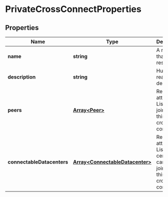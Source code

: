 # PrivateCrossConnectProperties

## Properties
| Name | Type | Description | Notes |
| ------------ | ------------- | ------------- | ------------- |
| **name** | **string** | A name of that resource | [optional] [default to undefined] |
| **description** | **string** | Human readable description | [optional] [default to undefined] |
| **peers** | [**Array&lt;Peer&gt;**](Peer.md) | Read-Only attribute. Lists LAN\'s joined to this private cross connect | [optional] [readonly] [default to undefined] |
| **connectableDatacenters** | [**Array&lt;ConnectableDatacenter&gt;**](ConnectableDatacenter.md) | Read-Only attribute. Lists data centers that can be joined to this private cross connect | [optional] [readonly] [default to undefined] |


